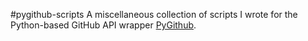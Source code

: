 #pygithub-scripts
A miscellaneous collection of scripts I wrote for the Python-based GitHub API wrapper [PyGithub](https://github.com/PyGithub/PyGithub).
